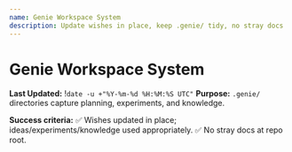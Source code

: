 ```yaml
---
name: Genie Workspace System
description: Update wishes in place, keep .genie/ tidy, no stray docs
---
```


# Genie Workspace System

**Last Updated:** !`date -u +"%Y-%m-%d %H:%M:%S UTC"`
**Purpose:** `.genie/` directories capture planning, experiments, and knowledge.

**Success criteria:**
✅ Wishes updated in place; ideas/experiments/knowledge used appropriately.
✅ No stray docs at repo root.
